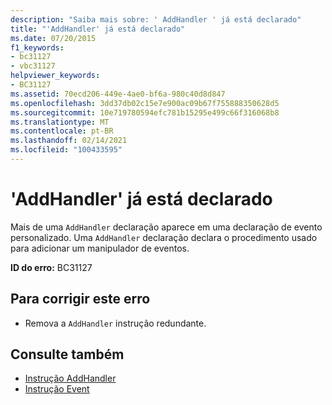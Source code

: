 ```yaml
---
description: "Saiba mais sobre: ' AddHandler ' já está declarado"
title: "'AddHandler' já está declarado"
ms.date: 07/20/2015
f1_keywords:
- bc31127
- vbc31127
helpviewer_keywords:
- BC31127
ms.assetid: 70ecd206-449e-4ae0-bf6a-980c40d8d847
ms.openlocfilehash: 3dd37db02c15e7e900ac09b67f755888350628d5
ms.sourcegitcommit: 10e719780594efc781b15295e499c66f316068b8
ms.translationtype: MT
ms.contentlocale: pt-BR
ms.lasthandoff: 02/14/2021
ms.locfileid: "100433595"
---
```

# <a name="addhandler-is-already-declared"></a>'AddHandler' já está declarado

Mais de uma `AddHandler` declaração aparece em uma declaração de evento personalizado. Uma `AddHandler` declaração declara o procedimento usado para adicionar um manipulador de eventos.  
  
 **ID do erro:** BC31127  
  
## <a name="to-correct-this-error"></a>Para corrigir este erro  
  
- Remova a `AddHandler` instrução redundante.  
  
## <a name="see-also"></a>Consulte também

- [Instrução AddHandler](../language-reference/statements/addhandler-statement.md)
- [Instrução Event](../language-reference/statements/event-statement.md)
